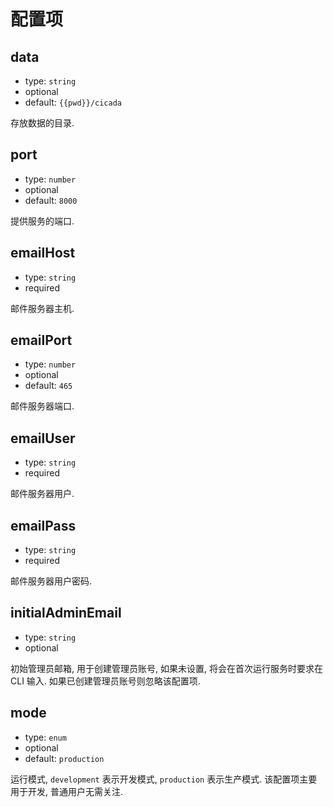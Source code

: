 # 配置项

## data

- type: `string`
- optional
- default: `{{pwd}}/cicada`

存放数据的目录.

## port

- type: `number`
- optional
- default: `8000`

提供服务的端口.

## emailHost

- type: `string`
- required

邮件服务器主机.

## emailPort

- type: `number`
- optional
- default: `465`

邮件服务器端口.

## emailUser

- type: `string`
- required

邮件服务器用户.

## emailPass

- type: `string`
- required

邮件服务器用户密码.

## initialAdminEmail

- type: `string`
- optional

初始管理员邮箱, 用于创建管理员账号, 如果未设置, 将会在首次运行服务时要求在 CLI 输入.
如果已创建管理员账号则忽略该配置项.

## mode

- type: `enum`
- optional
- default: `production`

运行模式, `development` 表示开发模式, `production` 表示生产模式.
该配置项主要用于开发, 普通用户无需关注.
